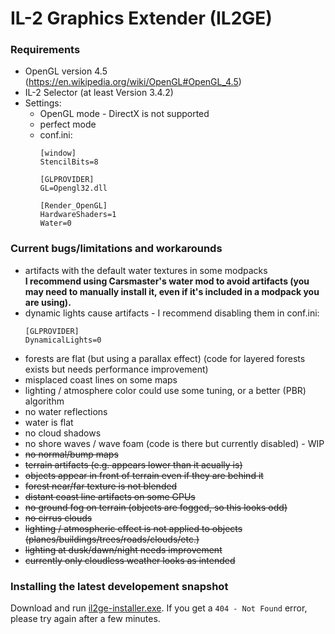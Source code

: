 # IL-2 Graphics Extender (IL2GE)

### Requirements
- OpenGL version 4.5 (https://en.wikipedia.org/wiki/OpenGL#OpenGL_4.5)
- IL-2 Selector (at least Version 3.4.2)
- Settings:
   - OpenGL mode - DirectX is not supported
   - perfect mode
   - conf.ini:
      ```
      [window]
      StencilBits=8
      ```
      ```
      [GLPROVIDER]
      GL=Opengl32.dll
      ```
      ```
      [Render_OpenGL]  
      HardwareShaders=1  
      Water=0
      ```

### Current bugs/limitations and workarounds
- artifacts with the default water textures in some modpacks  
  **I recommend using Carsmaster's water mod to avoid artifacts (you may need to manually install it, even if it's included in a modpack you are using).**
- dynamic lights cause artifacts - I recommend disabling them in conf.ini:
   ```
   [GLPROVIDER]
   DynamicalLights=0
   ```
- forests are flat (but using a parallax effect) (code for layered forests exists but needs performance improvement)
- misplaced coast lines on some maps
- lighting / atmosphere color could use some tuning, or a better (PBR) algorithm
- no water reflections
- water is flat
- no cloud shadows
- no shore waves / wave foam (code is there but currently disabled) - WIP
- ~~no normal/bump maps~~
- ~~terrain artifacts (e.g. appears lower than it acually is)~~
- ~~objects appear in front of terrain even if they are behind it~~
- ~~forest near/far texture is not blended~~
- ~~distant coast line artifacts on some GPUs~~
- ~~no ground fog on terrain (objects are fogged, so this looks odd)~~
- ~~no cirrus clouds~~
- ~~lighting / atmospheric effect is not applied to objects (planes/buildings/trees/roads/clouds/etc.)~~
- ~~lighting at dusk/dawn/night needs improvement~~
- ~~currently only cloudless weather looks as intended~~

### Installing the latest developement snapshot
Download and run [il2ge-installer.exe](https://gitlab.com/vrresto/il2ge/-/jobs/artifacts/master/raw/il2ge-installer.exe?job=build).
If you get a `404 - Not Found` error, please try again after a few minutes.
